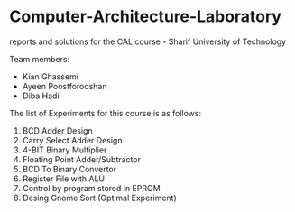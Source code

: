 # Computer-Architecture-Laboratory
reports and solutions for the CAL course - Sharif University of Technology

Team members: 
- Kian Ghassemi
- Ayeen Poostforooshan
- Diba Hadi

The list of Experiments for this course is as follows:
1. ‫‪BCD ‬‬‫‪Adder‬‬ ‫‪Design‬‬
2. ‫‪Carry Select Adder Design‬‬
3. 4-BIT Binary Multiplier
4. Floating Point Adder/Subtractor
5. BCD To Binary Convertor
6. Register File with ALU
7. Control by program stored in EPROM
8. Desing Gnome Sort (Optimal Experiment)
